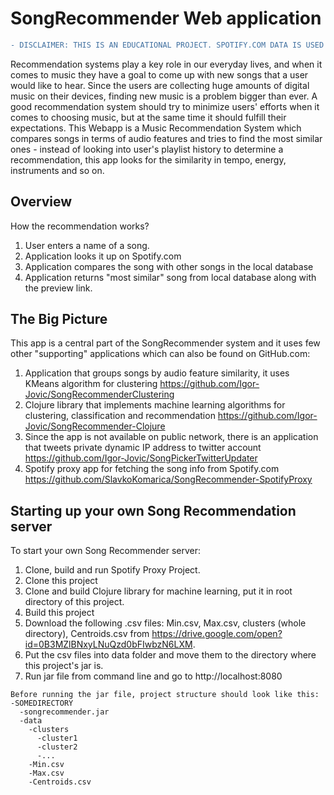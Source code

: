 # SongRecommender Web application
```diff
- DISCLAIMER: THIS IS AN EDUCATIONAL PROJECT. SPOTIFY.COM DATA IS USED FOR EDUCATIONAL PURPOSES ONLY.
```
Recommendation systems play a key role in our everyday lives, and when it comes to music they have a goal to come up with new songs that a user would like to hear. Since the users are collecting huge amounts of digital music on their devices, finding new music is a problem bigger than ever. 
A good recommendation system should try to minimize users' efforts when it comes to choosing music, but at the same time it should fulfill their expectations. 
This Webapp is a Music Recommendation System which compares songs in terms of audio features and tries to find the most similar ones - instead of looking into user's playlist history to determine a recommendation, this app looks for the similarity in tempo, energy, instruments and so on. 

## Overview

How the recommendation works?
1. User enters a name of a song.
2. Application looks it up on Spotify.com
3. Application compares the song with other songs in the local database
4. Application returns "most similar" song from local database along with the preview link.

## The Big Picture 

This app is a central part of the SongRecommender system and it uses few other "supporting" applications which can also be found on GitHub.com:
1. Application that groups songs by audio feature similarity, it uses KMeans algorithm for clustering   https://github.com/Igor-Jovic/SongRecommenderClustering
2. Clojure library that implements machine learning algorithms for clustering, classification and recommendation https://github.com/Igor-Jovic/SongRecommender-Clojure
3. Since the app is not available on public network, there is an application that tweets private dynamic IP address to twitter account https://github.com/Igor-Jovic/SongPickerTwitterUpdater
4. Spotify proxy app for fetching the song info from Spotify.com https://github.com/SlavkoKomarica/SongRecommender-SpotifyProxy

## Starting up your own Song Recommendation server

To start your own Song Recommender server:
1. Clone, build and run Spotify Proxy Project.
2. Clone this project
3. Clone and build Clojure library for machine learning, put it in root directory of this project.
4. Build this project
5. Download the following .csv files: Min.csv, Max.csv, clusters (whole directory), Centroids.csv from https://drive.google.com/open?id=0B3MZlBNxyLNuQzd0bFIwbzN6LXM. 
6. Put the csv files into data folder and move them to the directory where this project's jar is. 
7. Run jar file from command line and go to http://localhost:8080 

```
Before running the jar file, project structure should look like this:
-SOMEDIRECTORY
  -songrecommender.jar
  -data
    -clusters
      -cluster1
      -cluster2
      -...
    -Min.csv
    -Max.csv
    -Centroids.csv
 ```
